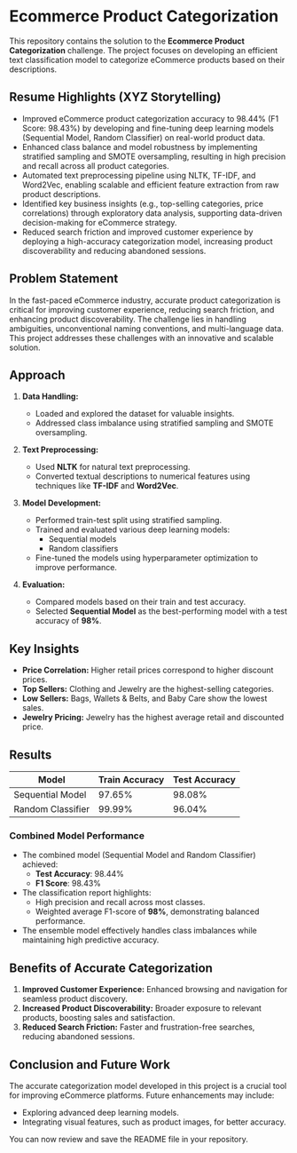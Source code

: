 # Ecommerce Product Categorization

This repository contains the solution to the **Ecommerce Product Categorization** challenge. The project focuses on developing an efficient text classification model to categorize eCommerce products based on their descriptions.

## Resume Highlights (XYZ Storytelling)

- Improved eCommerce product categorization accuracy to 98.44% (F1 Score: 98.43%) by developing and fine-tuning deep learning models (Sequential Model, Random Classifier) on real-world product data.
- Enhanced class balance and model robustness by implementing stratified sampling and SMOTE oversampling, resulting in high precision and recall across all product categories.
- Automated text preprocessing pipeline using NLTK, TF-IDF, and Word2Vec, enabling scalable and efficient feature extraction from raw product descriptions.
- Identified key business insights (e.g., top-selling categories, price correlations) through exploratory data analysis, supporting data-driven decision-making for eCommerce strategy.
- Reduced search friction and improved customer experience by deploying a high-accuracy categorization model, increasing product discoverability and reducing abandoned sessions.

## Problem Statement

In the fast-paced eCommerce industry, accurate product categorization is critical for improving customer experience, reducing search friction, and enhancing product discoverability. The challenge lies in handling ambiguities, unconventional naming conventions, and multi-language data. This project addresses these challenges with an innovative and scalable solution.

## Approach

1. **Data Handling:**
   - Loaded and explored the dataset for valuable insights.
   - Addressed class imbalance using stratified sampling and SMOTE oversampling.
   
2. **Text Preprocessing:**
   - Used **NLTK** for natural text preprocessing.
   - Converted textual descriptions to numerical features using techniques like **TF-IDF** and **Word2Vec**.
   
3. **Model Development:**
   - Performed train-test split using stratified sampling.
   - Trained and evaluated various deep learning models:
     - Sequential models
     - Random classifiers
   - Fine-tuned the models using hyperparameter optimization to improve performance.

4. **Evaluation:**
   - Compared models based on their train and test accuracy.
   - Selected **Sequential Model** as the best-performing model with a test accuracy of **98%**.

## Key Insights

- **Price Correlation:** Higher retail prices correspond to higher discount prices.
- **Top Sellers:** Clothing and Jewelry are the highest-selling categories.
- **Low Sellers:** Bags, Wallets & Belts, and Baby Care show the lowest sales.
- **Jewelry Pricing:** Jewelry has the highest average retail and discounted price.

## Results

| Model                | Train Accuracy | Test Accuracy |
|----------------------|----------------|---------------|
| Sequential Model     | 97.65%         | 98.08%        |
| Random Classifier    | 99.99%         | 96.04%        |

### Combined Model Performance

- The combined model (Sequential Model and Random Classifier) achieved:
  - **Test Accuracy**: 98.44%
  - **F1 Score**: 98.43%
- The classification report highlights:
  - High precision and recall across most classes.
  - Weighted average F1-score of **98%**, demonstrating balanced performance.
- The ensemble model effectively handles class imbalances while maintaining high predictive accuracy.

## Benefits of Accurate Categorization

1. **Improved Customer Experience:** Enhanced browsing and navigation for seamless product discovery.
2. **Increased Product Discoverability:** Broader exposure to relevant products, boosting sales and satisfaction.
3. **Reduced Search Friction:** Faster and frustration-free searches, reducing abandoned sessions.

## Conclusion and Future Work

The accurate categorization model developed in this project is a crucial tool for improving eCommerce platforms. Future enhancements may include:
- Exploring advanced deep learning models.
- Integrating visual features, such as product images, for better accuracy.

You can now review and save the README file in your repository.
